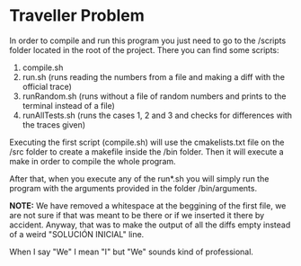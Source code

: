 # Traveller Problem

In order to compile and run this program you just need to go to the /scripts folder located in the root of the project. There you can find some scripts:

1. compile.sh
2. run.sh (runs reading the numbers from a file and making a diff with the official trace)
3. runRandom.sh (runs without a file of random numbers and prints to the terminal instead of a file)
4. runAllTests.sh (runs the cases 1, 2 and 3 and checks for differences with the traces given)

Executing the first script (compile.sh) will use the cmakelists.txt file on the /src folder to create a makefile inside the /bin folder. Then it will execute a make in order to compile the whole program.

After that, when you execute any of the run*.sh you will simply run the program with the arguments provided in the folder /bin/arguments.

**NOTE:** We have removed a whitespace at the beggining of the first file, we are not sure if that was meant to be there or if we inserted it there by accident. Anyway, that was to make the output of all the diffs empty instead of a weird "SOLUCIÓN INICIAL" line.

When I say "We" I mean "I" but "We" sounds kind of professional.

